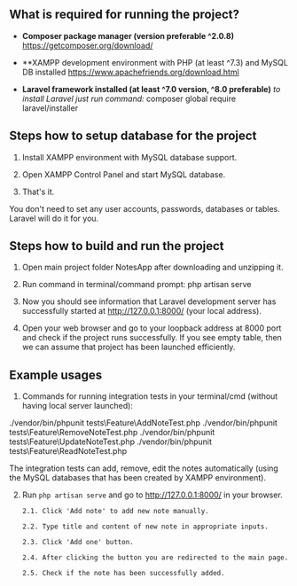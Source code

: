 ## What is required for running the project?

- **Composer package manager (version preferable ^2.0.8)**
https://getcomposer.org/download/

- **XAMPP development environment with PHP (at least ^7.3) and MySQL DB installed
https://www.apachefriends.org/download.html

- **Laravel framework installed (at least ^7.0 version, ^8.0 preferable)**
  *to install Laravel just run command:*
  composer global require laravel/installer

## Steps how to setup database for the project

1. Install XAMPP environment with MySQL database support.

2. Open XAMPP Control Panel and start MySQL database.

3. That's it.

You don't need to set any user accounts, passwords, databases or tables. Laravel will do it for you.

## Steps how to build and run the project

1. Open main project folder NotesApp after downloading and unzipping it.

2. Run command in terminal/command prompt:
php artisan serve

3. Now you should see information that Laravel development server has successfully started at http://127.0.0.1:8000/ (your local address).

4. Open your web browser and go to your loopback address at 8000 port and check if the project runs successfully. If you see empty table, then we can assume that project has been launched efficiently.

## Example usages

1. Commands for running integration tests in your terminal/cmd (without having local server launched):

./vendor/bin/phpunit tests\Feature\AddNoteTest.php
./vendor/bin/phpunit tests\Feature\RemoveNoteTest.php
./vendor/bin/phpunit tests\Feature\UpdateNoteTest.php
./vendor/bin/phpunit tests\Feature\ReadNoteTest.php

The integration tests can add, remove, edit the notes automatically (using the MySQL databases that has been created by XAMPP environment).

2. Run `php artisan serve` and go to http://127.0.0.1:8000/ in your browser.

       2.1. Click 'Add note' to add new note manually.
       
       2.2. Type title and content of new note in appropriate inputs.
       
       2.3. Click 'Add one' button.
       
       2.4. After clicking the button you are redirected to the main page.
       
       2.5. Check if the note has been successfully added.
